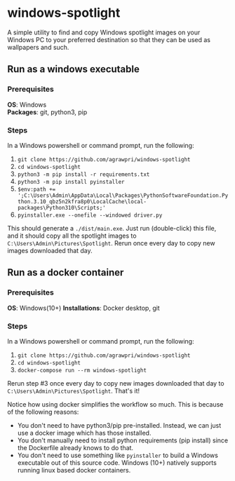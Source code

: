 # windows-spotlight
A simple utility to find and copy Windows spotlight images on your Windows PC to your preferred destination so that they
can be used as wallpapers and such.

## Run as a windows executable
### Prerequisites
**OS**: Windows   
**Packages**: git, python3, pip

### Steps
In a Windows powershell or command prompt, run the following:
1. `git clone https://github.com/agrawpri/windows-spotlight`
2. `cd windows-spotlight`
3. `python3 -m pip install -r requirements.txt`
4. `python3 -m pip install pyinstaller`
5. `$env:path += ';C:\Users\Admin\AppData\Local\Packages\PythonSoftwareFoundation.Python.3.10_qbz5n2kfra8p0\LocalCache\local-packages\Python310\Scripts;'`
6. `pyinstaller.exe --onefile --windowed driver.py`

This should generate a `./dist/main.exe`. Just run (double-click) this file, and it should copy all the spotlight images
to `C:\Users\Admin\Pictures\Spotlight`. Rerun once every day to copy new images downloaded that day.

## Run as a docker container
### Prerequisites
**OS**: Windows(10+)
**Installations**: Docker desktop, git

### Steps
In a Windows powershell or command prompt, run the following:
1. `git clone https://github.com/agrawpri/windows-spotlight`
2. `cd windows-spotlight`
3. `docker-compose run --rm windows-spotlight`

Rerun step #3 once every day to copy new images downloaded that day to `C:\Users\Admin\Pictures\Spotlight`. That's it! 

Notice how using docker simplifies the workflow so much. This is because of the following reasons:
- You don't need to have python3/pip pre-installed. Instead, we can just use a docker image which has those installed.
- You don't manually need to install python requirements (pip install) since the Dockerfile already knows to do that.
- You don't need to use something like `pyinstaller` to build a Windows executable out of this source code. Windows (10+)
natively supports running linux based docker containers.
